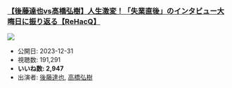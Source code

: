 ### [【後藤達也vs高橋弘樹】人生激変！「失業直後」のインタビュー大晦日に振り返る【ReHacQ】](https://www.youtube.com/watch?v=sJUe8tX0Esw)
[![](https://img.youtube.com/vi/sJUe8tX0Esw/sddefault.jpg)](https://www.youtube.com/watch?v=sJUe8tX0Esw)
-   公開日: 2023-12-31
-   視聴数: 191,291
-   **いいね数: 2,947**
-   出演者: [後藤達也](/rehacq_fan/people/後藤達也 "wikilink"), [高橋弘樹](/rehacq_fan/people/高橋弘樹 "wikilink")
